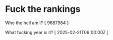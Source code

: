 # Fuck the rankings

Who the hell am I?
{ 9687984 }

What fucking year is it?
[ 2025-02-21T09:00:00Z ]
